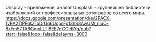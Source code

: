 Unspray - приложение, аналог Unsplash - крупнейшей библиотеки изображений от профессиональных фотографов со всего мира.
https://docs.google.com/presentation/d/e/2PACX-1vRA2TtPFqQTbDrUq6UcprFp13hS3AwUM_niuO-8xFm57TA6GmxLLTI8EE7dCCeBYg/pub?start=false&loop=false&delayms=3000
